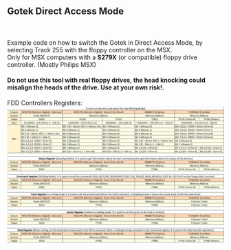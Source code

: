 ## Gotek Direct Access Mode  
  
<br><br>
Example code on how to switch the Gotek in Direct Access Mode, by selecting Track 255 with the floppy controller on the MSX.  
Only for MSX computers with a **S279X** (or compatible) floppy drive controller. (Mostly Philips MSX)
  
#### Do not use this tool with real floppy drives, the head knocking could misalign the heads of the drive. Use at your own risk!. 
  
FDD Controllers Registers:  
![FDD_Controllers_Registers](Documents/FDD_Controllers_Registers.jpg)
